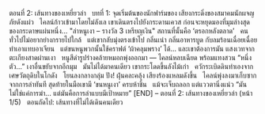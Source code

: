 ตอนที่ 2: เส้นทางของเหยี่ยวล่า  
บทที่ 1: จุดเริ่มต้นของนักฟาร์มของ
เสียงกระดิ่งของสมาคมนักผจญภัยดังแผ่ว  
ไคลน์ก้าวเข้ามาโดยไม่ลังเล
เขาเดินตรงไปยังกระดานเควส ก่อนจะหยุดมองที่มุมล่างสุดของกระดาษแผ่นหนึ่ง...
"ล่าหนูเงา – รางวัล 3 เหรียญเงิน"
สถานที่นั้นคือ ‘ตรอกหลังตลาด’  
คนทั่วไปไม่อยากย่างกรายไปใกล้  
แต่เขากลับมุ่งตรงเข้าไป
กลิ่นเน่า กลิ่นอาหารบูด กับลมร้อนเฉื่อยเฉื่อยทำเอาแทบอาเจียน  
แต่ขนหนูพวกนั้นใช้คราฟต์ ‘ผ้าคลุมพราง’ ได้... และเขาต้องการมัน
แสงเวทจากตะเกียงสาดผ่านเงา  
หนูสีดำรูปร่างคล้ายหมอกพุ่งออกมา — ไคลน์หลบเฉียด พร้อมแทงสวน
“หนึ่งตัว...”
เงาอื่นขยับจากอีกมุม  
มันไม่ได้มาคนเดียว
เขากระโดดขึ้นลังไม้เก่า  
ควักระเบิดดินทำเองจากเศษวัตถุดิบในโกดัง  
โยนลงกลางกลุ่ม
ปัง!
ฝุ่นคละคลุ้ง เสียงร้องแหลมดังขึ้น  
ไคลน์พุ่งลงมาเก็บซากจากการล่าทันที
สุดท้ายในมือเขามี ‘ขนหนูเงา’ ครบห้าชิ้น  
แม้จะเจ็บถลอก แต่แววตานิ่งแน่ว
“มันไม่ใช่แค่การฆ่า... แต่มันคือการล่าแบบมีเป้าหมาย”
[END] – ตอนที่ 2: เส้นทางของเหยี่ยวล่า (หน้า 1/5)  
ตอนถัดไป: เส้นทางที่ไม่ได้เดินคนเดียว
